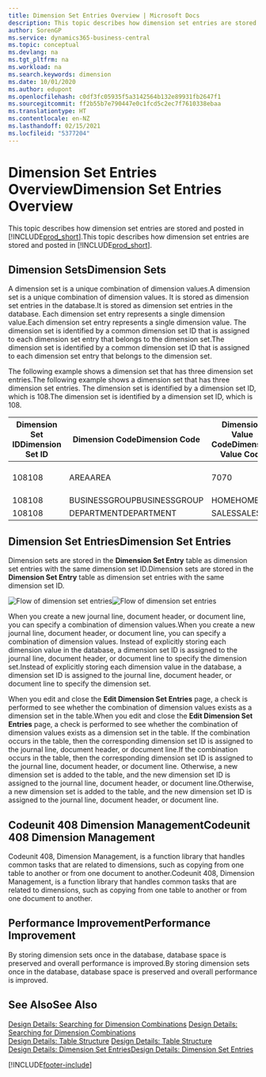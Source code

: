 ```yaml
---
title: Dimension Set Entries Overview | Microsoft Docs
description: This topic describes how dimension set entries are stored and posted in Dynamcis 365.
author: SorenGP
ms.service: dynamics365-business-central
ms.topic: conceptual
ms.devlang: na
ms.tgt_pltfrm: na
ms.workload: na
ms.search.keywords: dimension
ms.date: 10/01/2020
ms.author: edupont
ms.openlocfilehash: c0df3fc05935f5a3142564b132e89931fb2647f1
ms.sourcegitcommit: ff2b55b7e790447e0c1fcd5c2ec7f7610338ebaa
ms.translationtype: HT
ms.contentlocale: en-NZ
ms.lasthandoff: 02/15/2021
ms.locfileid: "5377204"
---
```

# <a name="dimension-set-entries-overview"></a><span data-ttu-id="c1eed-103">Dimension Set Entries Overview</span><span class="sxs-lookup"><span data-stu-id="c1eed-103">Dimension Set Entries Overview</span></span>
<span data-ttu-id="c1eed-104">This topic describes how dimension set entries are stored and posted in [!INCLUDE[prod_short](includes/prod_short.md)].</span><span class="sxs-lookup"><span data-stu-id="c1eed-104">This topic describes how dimension set entries are stored and posted in [!INCLUDE[prod_short](includes/prod_short.md)].</span></span>  

## <a name="dimension-sets"></a><span data-ttu-id="c1eed-105">Dimension Sets</span><span class="sxs-lookup"><span data-stu-id="c1eed-105">Dimension Sets</span></span>  
<span data-ttu-id="c1eed-106">A dimension set is a unique combination of dimension values.</span><span class="sxs-lookup"><span data-stu-id="c1eed-106">A dimension set is a unique combination of dimension values.</span></span> <span data-ttu-id="c1eed-107">It is stored as dimension set entries in the database.</span><span class="sxs-lookup"><span data-stu-id="c1eed-107">It is stored as dimension set entries in the database.</span></span> <span data-ttu-id="c1eed-108">Each dimension set entry represents a single dimension value.</span><span class="sxs-lookup"><span data-stu-id="c1eed-108">Each dimension set entry represents a single dimension value.</span></span> <span data-ttu-id="c1eed-109">The dimension set is identified by a common dimension set ID that is assigned to each dimension set entry that belongs to the dimension set.</span><span class="sxs-lookup"><span data-stu-id="c1eed-109">The dimension set is identified by a common dimension set ID that is assigned to each dimension set entry that belongs to the dimension set.</span></span>  

<span data-ttu-id="c1eed-110">The following example shows a dimension set that has three dimension set entries.</span><span class="sxs-lookup"><span data-stu-id="c1eed-110">The following example shows a dimension set that has three dimension set entries.</span></span> <span data-ttu-id="c1eed-111">The dimension set is identified by a dimension set ID, which is 108.</span><span class="sxs-lookup"><span data-stu-id="c1eed-111">The dimension set is identified by a dimension set ID, which is 108.</span></span>  

|<span data-ttu-id="c1eed-112">Dimension Set ID</span><span class="sxs-lookup"><span data-stu-id="c1eed-112">Dimension Set ID</span></span>|<span data-ttu-id="c1eed-113">Dimension Code</span><span class="sxs-lookup"><span data-stu-id="c1eed-113">Dimension Code</span></span>|<span data-ttu-id="c1eed-114">Dimension Value Code</span><span class="sxs-lookup"><span data-stu-id="c1eed-114">Dimension Value Code</span></span>|<span data-ttu-id="c1eed-115">Dimension Value Name</span><span class="sxs-lookup"><span data-stu-id="c1eed-115">Dimension Value Name</span></span>|  
|----------------------|--------------------|--------------------------|--------------------------|  
|<span data-ttu-id="c1eed-116">108</span><span class="sxs-lookup"><span data-stu-id="c1eed-116">108</span></span>|<span data-ttu-id="c1eed-117">AREA</span><span class="sxs-lookup"><span data-stu-id="c1eed-117">AREA</span></span>|<span data-ttu-id="c1eed-118">70</span><span class="sxs-lookup"><span data-stu-id="c1eed-118">70</span></span>|<span data-ttu-id="c1eed-119">America North</span><span class="sxs-lookup"><span data-stu-id="c1eed-119">America North</span></span>|  
|<span data-ttu-id="c1eed-120">108</span><span class="sxs-lookup"><span data-stu-id="c1eed-120">108</span></span>|<span data-ttu-id="c1eed-121">BUSINESSGROUP</span><span class="sxs-lookup"><span data-stu-id="c1eed-121">BUSINESSGROUP</span></span>|<span data-ttu-id="c1eed-122">HOME</span><span class="sxs-lookup"><span data-stu-id="c1eed-122">HOME</span></span>|<span data-ttu-id="c1eed-123">Home</span><span class="sxs-lookup"><span data-stu-id="c1eed-123">Home</span></span>|  
|<span data-ttu-id="c1eed-124">108</span><span class="sxs-lookup"><span data-stu-id="c1eed-124">108</span></span>|<span data-ttu-id="c1eed-125">DEPARTMENT</span><span class="sxs-lookup"><span data-stu-id="c1eed-125">DEPARTMENT</span></span>|<span data-ttu-id="c1eed-126">SALES</span><span class="sxs-lookup"><span data-stu-id="c1eed-126">SALES</span></span>|<span data-ttu-id="c1eed-127">Sales</span><span class="sxs-lookup"><span data-stu-id="c1eed-127">Sales</span></span>|  

## <a name="dimension-set-entries"></a><span data-ttu-id="c1eed-128">Dimension Set Entries</span><span class="sxs-lookup"><span data-stu-id="c1eed-128">Dimension Set Entries</span></span>  
<span data-ttu-id="c1eed-129">Dimension sets are stored in the **Dimension Set Entry** table as dimension set entries with the same dimension set ID.</span><span class="sxs-lookup"><span data-stu-id="c1eed-129">Dimension sets are stored in the **Dimension Set Entry** table as dimension set entries with the same dimension set ID.</span></span>  

<span data-ttu-id="c1eed-130">![Flow of dimension set entries](media/dimensionentrynav7.png "Flow of dimension set entries")</span><span class="sxs-lookup"><span data-stu-id="c1eed-130">![Flow of dimension set entries](media/dimensionentrynav7.png "Flow of dimension set entries")</span></span>  

<span data-ttu-id="c1eed-131">When you create a new journal line, document header, or document line, you can specify a combination of dimension values.</span><span class="sxs-lookup"><span data-stu-id="c1eed-131">When you create a new journal line, document header, or document line, you can specify a combination of dimension values.</span></span> <span data-ttu-id="c1eed-132">Instead of explicitly storing each dimension value in the database, a dimension set ID is assigned to the journal line, document header, or document line to specify the dimension set.</span><span class="sxs-lookup"><span data-stu-id="c1eed-132">Instead of explicitly storing each dimension value in the database, a dimension set ID is assigned to the journal line, document header, or document line to specify the dimension set.</span></span>  

<span data-ttu-id="c1eed-133">When you edit and close the **Edit Dimension Set Entries** page, a check is performed to see whether the combination of dimension values exists as a dimension set in the table.</span><span class="sxs-lookup"><span data-stu-id="c1eed-133">When you edit and close the **Edit Dimension Set Entries** page, a check is performed to see whether the combination of dimension values exists as a dimension set in the table.</span></span> <span data-ttu-id="c1eed-134">If the combination occurs in the table, then the corresponding dimension set ID is assigned to the journal line, document header, or document line.</span><span class="sxs-lookup"><span data-stu-id="c1eed-134">If the combination occurs in the table, then the corresponding dimension set ID is assigned to the journal line, document header, or document line.</span></span> <span data-ttu-id="c1eed-135">Otherwise, a new dimension set is added to the table, and the new dimension set ID is assigned to the journal line, document header, or document line.</span><span class="sxs-lookup"><span data-stu-id="c1eed-135">Otherwise, a new dimension set is added to the table, and the new dimension set ID is assigned to the journal line, document header, or document line.</span></span>

## <a name="codeunit-408-dimension-management"></a><span data-ttu-id="c1eed-136">Codeunit 408 Dimension Management</span><span class="sxs-lookup"><span data-stu-id="c1eed-136">Codeunit 408 Dimension Management</span></span>
<span data-ttu-id="c1eed-137">Codeunit 408, Dimension Management, is a function library that handles common tasks that are related to dimensions, such as copying from one table to another or from one document to another.</span><span class="sxs-lookup"><span data-stu-id="c1eed-137">Codeunit 408, Dimension Management, is a function library that handles common tasks that are related to dimensions, such as copying from one table to another or from one document to another.</span></span>

## <a name="performance-improvement"></a><span data-ttu-id="c1eed-138">Performance Improvement</span><span class="sxs-lookup"><span data-stu-id="c1eed-138">Performance Improvement</span></span>  
<span data-ttu-id="c1eed-139">By storing dimension sets once in the database, database space is preserved and overall performance is improved.</span><span class="sxs-lookup"><span data-stu-id="c1eed-139">By storing dimension sets once in the database, database space is preserved and overall performance is improved.</span></span>  

## <a name="see-also"></a><span data-ttu-id="c1eed-140">See Also</span><span class="sxs-lookup"><span data-stu-id="c1eed-140">See Also</span></span>  
<span data-ttu-id="c1eed-141">[Design Details: Searching for Dimension Combinations](design-details-searching-for-dimension-combinations.md) </span><span class="sxs-lookup"><span data-stu-id="c1eed-141">[Design Details: Searching for Dimension Combinations](design-details-searching-for-dimension-combinations.md) </span></span>  
<span data-ttu-id="c1eed-142">[Design Details: Table Structure](design-details-table-structure.md) </span><span class="sxs-lookup"><span data-stu-id="c1eed-142">[Design Details: Table Structure](design-details-table-structure.md) </span></span>  
[<span data-ttu-id="c1eed-143">Design Details: Dimension Set Entries</span><span class="sxs-lookup"><span data-stu-id="c1eed-143">Design Details: Dimension Set Entries</span></span>](design-details-dimension-set-entries.md)   


[!INCLUDE[footer-include](includes/footer-banner.md)]